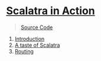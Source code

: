 # [Scalatra in Action](https://www.manning.com/books/scalatra-in-action)

> [Source Code](https://github.com/scalatra/scalatra-in-action)

1. [Introduction](ch01.md)
1. [A taste of Scalatra](ch02.md)
1. [Routing](ch03.md)